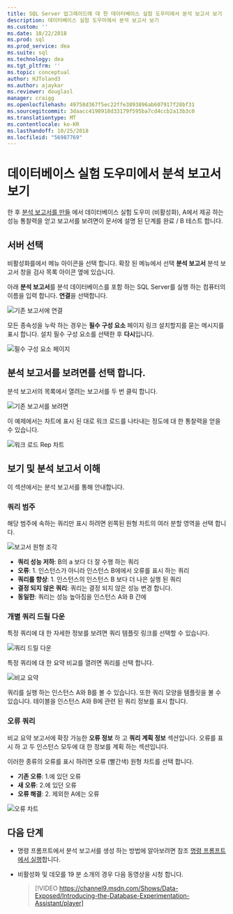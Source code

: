 ```yaml
---
title: SQL Server 업그레이드에 대 한 데이터베이스 실험 도우미에서 분석 보고서 보기
description: 데이터베이스 실험 도우미에서 분석 보고서 보기
ms.custom: ''
ms.date: 10/22/2018
ms.prod: sql
ms.prod_service: dea
ms.suite: sql
ms.technology: dea
ms.tgt_pltfrm: ''
ms.topic: conceptual
author: HJToland3
ms.author: ajaykar
ms.reviewer: douglasl
manager: craigg
ms.openlocfilehash: 49758d367f5ec22ffe3893896ab607917f28bf31
ms.sourcegitcommit: 3daacc4198918d33179f595ba7cd4ccb2a13b3c0
ms.translationtype: MT
ms.contentlocale: ko-KR
ms.lasthandoff: 10/25/2018
ms.locfileid: "56987769"
---
```

# <a name="view-analysis-reports-in-database-experimentation-assistant"></a>데이터베이스 실험 도우미에서 분석 보고서 보기

한 후 [분석 보고서를 만들](database-experimentation-assistant-create-report.md) 에서 데이터베이스 실험 도우미 (비활성화), A에서 제공 하는 성능 통찰력을 얻고 보고서를 보려면이 문서에 설명 된 단계를 완료 / B 테스트 합니다.

## <a name="select-a-server"></a>서버 선택

비활성화를에서 메뉴 아이콘을 선택 합니다. 확장 된 메뉴에서 선택 **분석 보고서** 분석 보고서 창을 검사 목록 아이콘 옆에 있습니다.

아래 **분석 보고서**를 분석 데이터베이스를 포함 하는 SQL Server를 실행 하는 컴퓨터의 이름을 입력 합니다. **연결**을 선택합니다. 

![기존 보고서에 연결](./media/database-experimentation-assistant-view-report/dea-view-report-connect.png)

모든 종속성을 누락 하는 경우는 **필수 구성 요소** 페이지 링크 설치할지를 묻는 메시지를 표시 합니다. 설치 필수 구성 요소를 선택한 후 **다시**입니다.

![필수 구성 요소 페이지](./media/database-experimentation-assistant-view-report/dea-view-report-prereq.png)

## <a name="select-an-analysis-report-to-view"></a>분석 보고서를 보려면를 선택 합니다.

분석 보고서의 목록에서 열려는 보고서를 두 번 클릭 합니다.

![기존 보고서를 보려면](./media/database-experimentation-assistant-view-report/dea-view-report-view-existing.png)

이 예제에서는 차트에 표시 된 대로 워크 로드를 나타내는 정도에 대 한 통찰력을 얻을 수 있습니다.

![워크 로드 Rep 차트](./media/database-experimentation-assistant-view-report/dea-view-report-workload-compare.png)

## <a name="view-and-understand-the-analysis-report"></a>보기 및 분석 보고서 이해

이 섹션에서는 분석 보고서를 통해 안내합니다.

### <a name="query-categories"></a>쿼리 범주

해당 범주에 속하는 쿼리만 표시 하려면 왼쪽된 원형 차트의 여러 분할 영역을 선택 합니다.

![보고서 원형 조각](./media/database-experimentation-assistant-view-report/dea-view-report-pie-slices.png)

- **쿼리 성능 저하**: B의 a 보다 더 잘 수행 하는 쿼리  
- **오류**: 1. 인스턴스가 아니라 인스턴스 B에에서 오류를 표시 하는 쿼리  
- **쿼리를 향상**: 1. 인스턴스의 인스턴스 B 보다 더 나은 실행 된 쿼리  
- **결정 되지 않은 쿼리**: 쿼리는 결정 되지 않은 성능 변경 합니다.  
- **동일한**: 쿼리는 성능 높아짐을 인스턴스 A와 B 간에

### <a name="individual-query-drill-down"></a>개별 쿼리 드릴 다운

특정 쿼리에 대 한 자세한 정보를 보려면 쿼리 템플릿 링크를 선택할 수 있습니다.

![쿼리 드릴 다운](./media/database-experimentation-assistant-view-report/dea-view-report-drilldown.png)

특정 쿼리에 대 한 요약 비교를 열려면 쿼리를 선택 합니다.

![비교 요약](./media/database-experimentation-assistant-view-report/dea-view-report-comparison-summary.png)

쿼리를 실행 하는 인스턴스 A와 B를 볼 수 있습니다. 또한 쿼리 모양을 템플릿을 볼 수 있습니다. 테이블을 인스턴스 A와 B에 관련 된 쿼리 정보를 표시 합니다.

### <a name="error-queries"></a>오류 쿼리

비교 요약 보고서에 확장 가능한 **오류 정보** 하 고 **쿼리 계획 정보** 섹션입니다. 오류를 표시 하 고 두 인스턴스 모두에 대 한 정보를 계획 하는 섹션입니다.

이러한 종류의 오류를 표시 하려면 오류 (빨간색) 원형 차트를 선택 합니다.
- **기존 오류**: 1.에 있던 오류
- **새 오류**: 2.에 있던 오류
- **오류 해결**: 2. 제외한 A에는 오류

![오류 차트](./media/database-experimentation-assistant-view-report/dea-view-report-error-charts.png)

## <a name="next-steps"></a>다음 단계

- 명령 프롬프트에서 분석 보고서를 생성 하는 방법에 알아보려면 참조 [명령 프롬프트에서 실행](database-experimentation-assistant-run-command-prompt.md)합니다.

- 비활성화 및 데모를 19 분 소개의 경우 다음 동영상을 시청 합니다.

  > [!VIDEO https://channel9.msdn.com/Shows/Data-Exposed/Introducing-the-Database-Experimentation-Assistant/player]
